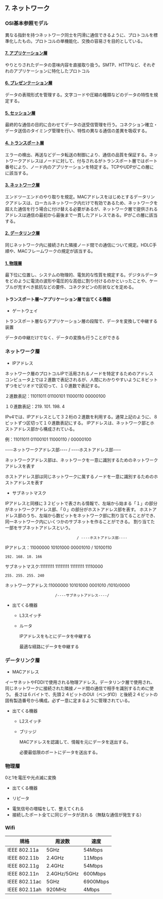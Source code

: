 ## 7. ネットワーク

### OSI基本参照モデル

異なる指針を持つネットワーク同士を円滑に通信できるように、プロトコルを標準化したもの。プロトコルの単機能化、交換の容易さを目的としている。

#### [7. アプリケーション層](#)

やりとりされたデータの意味内容を直接取り扱う。SMTP、HTTPなど、それぞれのアプリケーションに特化したプロトコル


#### [6. プレゼンテーション層](#)

データの表現形式を管理する。文字コードや圧縮の種類などのデータの特性を規定する。

#### [5. セッション層](#)

最終的な通信の目的に合わせてデータの送受信管理を行う。コネクション確立・データ送信のタイミング管理を行い、特性の異なる通信の差異を吸収する。

#### [4. トランスポート層](#)

エラーの検出、再送などデータ転送の制御により、通信の品質を保証する。ネットワークアドレスはノードに対して、付与されるがトランスポート層ではポート番号により、ノード内のアプリケーションを特定する。TCPやUDPがこの層にに該当する。

#### [3. ネットワーク層](#ネットワーク層)

エンドツーエンドのやり取りを規定。MACアドレスをはじめとするデータリンクアドレスは、ローカルネットワーク内だけで有効であるため、ネットワークを超えた通信を行う場合に付け替える必要があるが、ネットワーク層で提供されるアドレスは通信の最初から最後まで一貫したアドレスである。IPがこの層に該当する。

#### [2. データリンク層](#データリンク層)

同じネットワーク内に接続された隣接ノード間での通信について規定。HDLC手順や、MACフレームワークの規定が該当する。

#### [1. 物理層](#物理層)

最下位に位置し、システムの物理的、電気的な性質を規定する。デジタルデータをどのように電流の波形や電圧的な高低に割り付けるのかといったことや、ケーブルが充すべき抵抗などの要件、コネクタピンの形状などを定める。




#### トランスポート層〜アプリケーション層で出てくる機器

- ゲートウェイ

トランスポート層ならアプリケーション層の段階で、データを変換して中継する装置

データの中継だけでなく、データの変換も行うことができる

### ネットワーク層

- IPアドレス

ネットワーク層のプロトコルIPで活用されるノードを特定するためのアドレス
コンピュータ上では２進数で表記されるが、人間にわかりやすいように８ビットずつをピリオドで区切って、１０進数で表記する。

２進数表記：11011011 01100101 11000110 00000100


１０進数表記：219. 101. 198. 4


IPv4では、IPアドレスとして３２桁の２進数を利用する。通常上記のように、８ビットずつ区切って１０進数表記にする。
IPアドレスは、ネットワーク部とホストアドレス部から構成されている。

例：11011011 01100101 11000110 / 00000100

  ----ネットワークアドレス部---- / ----ホストアドレス部----

ネットワークアドレス部は、ネットワークを一意に識別するためのネットワークアドレスを表す

ホストアドレス部は同じネットワークに属するノードを一意に識別するためのホストアドレスを表す


- サブネットマスク

IPアドレスと同様に３２ビットで表される情報で、左端から始まる「１」の部分がネットワークアドレス部、「０」の部分がホストアドレス部を表す。
ホストアドレス部のうち、左端から数ビットをネットワーク部に割り当てることができ、同一ネットワーク内にいくつかのサブネットを作ることができる。
割り当てた一部をサブネットアドレスという。

                                     / ----ホストアドレス部----
IPアドレス：11000000 10101000 00001010 / 10100110

`192. 168. 10. 166`

サブネットマスク:11111111 11111111 11111111 11110000

`255. 255. 255. 240`

ネットワークアドレス:11000000 10101000 0001010 /1010/0000

                           /----サブネットアドレス----/

- 出てくる機器

   - L3スイッチ
   - ルータ
   
     IPアドレスをもとにデータを中継する
     
     最適な経路にデータを中継する

### データリンク層

* MACアドレス

イーサネットやFDDIで使用される物理アドレス。データリンク層で使用され、同じネットワークに接続された隣接ノード間の通信で相手を識別するために使う。
長さは６バイトで、先頭２４ビットのOUI（ベンダID）と後続２４ビットの固有製造番号から構成。必ず一意に定まるように管理されている。

- 出てくる機器

   - L2スイッチ
   - ブリッジ

     MACアドレスを認識して、情報を元にデータを送出する。　　
     
     必要最低限のポートにデータを送出する。

### 物理層

0と1を電圧や光点滅に変換

- 出てくる機器

- リピータ
* 電気信号の増幅をして、整えてくれる
* 接続したポート全てに同じデータが流れる（無駄な通信が発生する）


### Wifi

規格|周波数|速度
--|--|--
IEEE 802.11a|5GHz|54Mbps
IEEE 802.11b|2.4GHz|11Mbps
IEEE 802.11g|2.4GHz|54Mbps
IEEE 802.11n|2.4GHz/5GHz|600Mbps
IEEE 802.11ac|5GHz|6900Mbps
IEEE 802.11ah|920MHz|4Mbps




